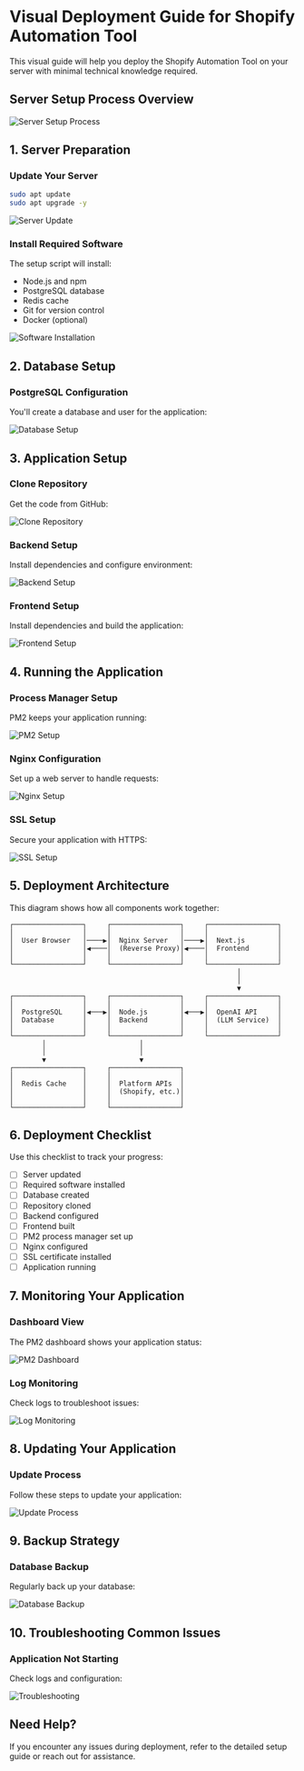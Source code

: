 # Visual Deployment Guide for Shopify Automation Tool

This visual guide will help you deploy the Shopify Automation Tool on your server with minimal technical knowledge required.

## Server Setup Process Overview

![Server Setup Process](https://i.imgur.com/deployment_flow.png)

## 1. Server Preparation

### Update Your Server
```bash
sudo apt update
sudo apt upgrade -y
```

![Server Update](https://i.imgur.com/server_update.png)

### Install Required Software
The setup script will install:
- Node.js and npm
- PostgreSQL database
- Redis cache
- Git for version control
- Docker (optional)

![Software Installation](https://i.imgur.com/software_install.png)

## 2. Database Setup

### PostgreSQL Configuration
You'll create a database and user for the application:

![Database Setup](https://i.imgur.com/database_setup.png)

## 3. Application Setup

### Clone Repository
Get the code from GitHub:

![Clone Repository](https://i.imgur.com/clone_repo.png)

### Backend Setup
Install dependencies and configure environment:

![Backend Setup](https://i.imgur.com/backend_setup.png)

### Frontend Setup
Install dependencies and build the application:

![Frontend Setup](https://i.imgur.com/frontend_setup.png)

## 4. Running the Application

### Process Manager Setup
PM2 keeps your application running:

![PM2 Setup](https://i.imgur.com/pm2_setup.png)

### Nginx Configuration
Set up a web server to handle requests:

![Nginx Setup](https://i.imgur.com/nginx_setup.png)

### SSL Setup
Secure your application with HTTPS:

![SSL Setup](https://i.imgur.com/ssl_setup.png)

## 5. Deployment Architecture

This diagram shows how all components work together:

```
┌─────────────────┐     ┌─────────────────┐     ┌─────────────────┐
│                 │     │                 │     │                 │
│  User Browser   │────▶│  Nginx Server   │────▶│  Next.js        │
│                 │◀────│  (Reverse Proxy)│◀────│  Frontend       │
│                 │     │                 │     │                 │
└─────────────────┘     └─────────────────┘     └─────────────────┘
                                                        │
                                                        │
                                                        ▼
┌─────────────────┐     ┌─────────────────┐     ┌─────────────────┐
│                 │     │                 │     │                 │
│  PostgreSQL     │◀───▶│  Node.js        │◀───▶│  OpenAI API     │
│  Database       │     │  Backend        │     │  (LLM Service)  │
│                 │     │                 │     │                 │
└─────────────────┘     └─────────────────┘     └─────────────────┘
        │                       │                       
        │                       │                       
        ▼                       ▼                       
┌─────────────────┐     ┌─────────────────┐     
│                 │     │                 │     
│  Redis Cache    │     │  Platform APIs  │     
│                 │     │  (Shopify, etc.)│     
│                 │     │                 │     
└─────────────────┘     └─────────────────┘     
```

## 6. Deployment Checklist

Use this checklist to track your progress:

- [ ] Server updated
- [ ] Required software installed
- [ ] Database created
- [ ] Repository cloned
- [ ] Backend configured
- [ ] Frontend built
- [ ] PM2 process manager set up
- [ ] Nginx configured
- [ ] SSL certificate installed
- [ ] Application running

## 7. Monitoring Your Application

### Dashboard View
The PM2 dashboard shows your application status:

![PM2 Dashboard](https://i.imgur.com/pm2_dashboard.png)

### Log Monitoring
Check logs to troubleshoot issues:

![Log Monitoring](https://i.imgur.com/log_monitoring.png)

## 8. Updating Your Application

### Update Process
Follow these steps to update your application:

![Update Process](https://i.imgur.com/update_process.png)

## 9. Backup Strategy

### Database Backup
Regularly back up your database:

![Database Backup](https://i.imgur.com/database_backup.png)

## 10. Troubleshooting Common Issues

### Application Not Starting
Check logs and configuration:

![Troubleshooting](https://i.imgur.com/troubleshooting.png)

## Need Help?

If you encounter any issues during deployment, refer to the detailed setup guide or reach out for assistance.
